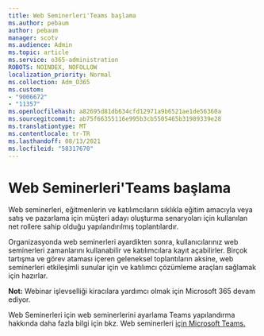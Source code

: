 ```yaml
---
title: Web Seminerleri'Teams başlama
ms.author: pebaum
author: pebaum
manager: scotv
ms.audience: Admin
ms.topic: article
ms.service: o365-administration
ROBOTS: NOINDEX, NOFOLLOW
localization_priority: Normal
ms.collection: Adm_O365
ms.custom:
- "9006672"
- "11357"
ms.openlocfilehash: a82695d81db634cfd12971a9b6521ae1de56360a
ms.sourcegitcommit: ab75f66355116e995b3cb5505465b31989339e28
ms.translationtype: MT
ms.contentlocale: tr-TR
ms.lasthandoff: 08/13/2021
ms.locfileid: "58317670"
---
```

# <a name="getting-started-with-teams-webinars"></a>Web Seminerleri'Teams başlama

Web seminerleri, eğitmenlerin ve katılımcıların sıklıkla eğitim amacıyla veya satış ve pazarlama için müşteri adayı oluşturma senaryoları için kullanılan net rollere sahip olduğu yapılandırılmış toplantılardır.

Organizasyonda web seminerleri ayardikten sonra, kullanıcılarınız web seminerleri zamanlarını kullanabilir ve katılımcılara kayıt açabilirler. Birçok tartışma ve görev ataması içeren geleneksel toplantıların aksine, web seminerleri etkileşimli sunular için ve katılımcı çözümleme araçları sağlamak için hazırlar.

**Not:** Webinar işlevselliği kiracılara yardımcı olmak için Microsoft 365 devam ediyor. 

Web Seminerleri için web seminerlerini ayarlama Teams yapılandırma hakkında daha fazla bilgi için bkz. Web seminerleri [için Microsoft Teams.](https://docs.microsoft.com/microsoftteams/set-up-webinars)
